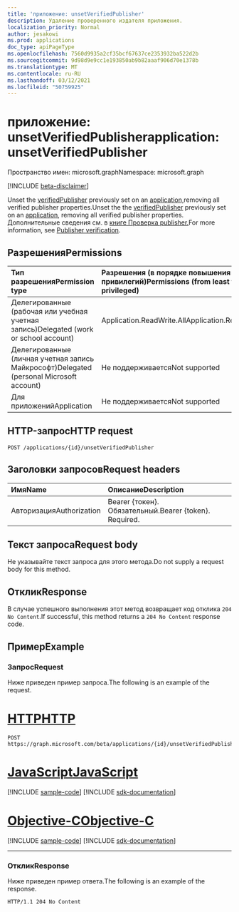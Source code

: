 ```yaml
---
title: 'приложение: unsetVerifiedPublisher'
description: Удаление проверенного издателя приложения.
localization_priority: Normal
author: jesakowi
ms.prod: applications
doc_type: apiPageType
ms.openlocfilehash: 7560d9935a2cf35bcf67637ce2353932ba522d2b
ms.sourcegitcommit: 9d98d9e9cc1e193850ab9b82aaaf906d70e1378b
ms.translationtype: MT
ms.contentlocale: ru-RU
ms.lasthandoff: 03/12/2021
ms.locfileid: "50759925"
---
```

# <a name="application-unsetverifiedpublisher"></a><span data-ttu-id="0e035-103">приложение: unsetVerifiedPublisher</span><span class="sxs-lookup"><span data-stu-id="0e035-103">application: unsetVerifiedPublisher</span></span>

<span data-ttu-id="0e035-104">Пространство имен: microsoft.graph</span><span class="sxs-lookup"><span data-stu-id="0e035-104">Namespace: microsoft.graph</span></span>

[!INCLUDE [beta-disclaimer](../../includes/beta-disclaimer.md)]

<span data-ttu-id="0e035-105">Unset the [verifiedPublisher](../resources/verifiedPublisher.md) previously set on an [application,](../resources/application.md)removing all verified publisher properties.</span><span class="sxs-lookup"><span data-stu-id="0e035-105">Unset the the [verifiedPublisher](../resources/verifiedPublisher.md) previously set on an [application](../resources/application.md), removing all verified publisher properties.</span></span> <span data-ttu-id="0e035-106">Дополнительные сведения см. в [книге Проверка publisher.](/azure/active-directory/develop/publisher-verification-overview)</span><span class="sxs-lookup"><span data-stu-id="0e035-106">For more information, see [Publisher verification](/azure/active-directory/develop/publisher-verification-overview).</span></span>

## <a name="permissions"></a><span data-ttu-id="0e035-107">Разрешения</span><span class="sxs-lookup"><span data-stu-id="0e035-107">Permissions</span></span>

|<span data-ttu-id="0e035-108">Тип разрешения</span><span class="sxs-lookup"><span data-stu-id="0e035-108">Permission type</span></span>      | <span data-ttu-id="0e035-109">Разрешения (в порядке повышения привилегий)</span><span class="sxs-lookup"><span data-stu-id="0e035-109">Permissions (from least to most privileged)</span></span>              |
|:--------------------|:---------------------------------------------------------|
|<span data-ttu-id="0e035-110">Делегированные (рабочая или учебная учетная запись)</span><span class="sxs-lookup"><span data-stu-id="0e035-110">Delegated (work or school account)</span></span> | <span data-ttu-id="0e035-111">Application.ReadWrite.All</span><span class="sxs-lookup"><span data-stu-id="0e035-111">Application.ReadWrite.All</span></span> |
|<span data-ttu-id="0e035-112">Делегированные (личная учетная запись Майкрософт)</span><span class="sxs-lookup"><span data-stu-id="0e035-112">Delegated (personal Microsoft account)</span></span> | <span data-ttu-id="0e035-113">Не поддерживается</span><span class="sxs-lookup"><span data-stu-id="0e035-113">Not supported</span></span> |
|<span data-ttu-id="0e035-114">Для приложений</span><span class="sxs-lookup"><span data-stu-id="0e035-114">Application</span></span> | <span data-ttu-id="0e035-115">Не поддерживается</span><span class="sxs-lookup"><span data-stu-id="0e035-115">Not supported</span></span> |

## <a name="http-request"></a><span data-ttu-id="0e035-116">HTTP-запрос</span><span class="sxs-lookup"><span data-stu-id="0e035-116">HTTP request</span></span>

<!-- { "blockType": "ignored" } -->

```http
POST /applications/{id}/unsetVerifiedPublisher
```

## <a name="request-headers"></a><span data-ttu-id="0e035-117">Заголовки запросов</span><span class="sxs-lookup"><span data-stu-id="0e035-117">Request headers</span></span>

| <span data-ttu-id="0e035-118">Имя</span><span class="sxs-lookup"><span data-stu-id="0e035-118">Name</span></span>           | <span data-ttu-id="0e035-119">Описание</span><span class="sxs-lookup"><span data-stu-id="0e035-119">Description</span></span>                |
|:---------------|:---------------------------|
| <span data-ttu-id="0e035-120">Авторизация</span><span class="sxs-lookup"><span data-stu-id="0e035-120">Authorization</span></span>  | <span data-ttu-id="0e035-p102">Bearer {токен}. Обязательный.</span><span class="sxs-lookup"><span data-stu-id="0e035-p102">Bearer {token}. Required.</span></span>  |

## <a name="request-body"></a><span data-ttu-id="0e035-123">Текст запроса</span><span class="sxs-lookup"><span data-stu-id="0e035-123">Request body</span></span>

<span data-ttu-id="0e035-124">Не указывайте текст запроса для этого метода.</span><span class="sxs-lookup"><span data-stu-id="0e035-124">Do not supply a request body for this method.</span></span>

## <a name="response"></a><span data-ttu-id="0e035-125">Отклик</span><span class="sxs-lookup"><span data-stu-id="0e035-125">Response</span></span>

<span data-ttu-id="0e035-126">В случае успешного выполнения этот метод возвращает код отклика `204 No Content`.</span><span class="sxs-lookup"><span data-stu-id="0e035-126">If successful, this method returns a `204 No Content` response code.</span></span>

## <a name="example"></a><span data-ttu-id="0e035-127">Пример</span><span class="sxs-lookup"><span data-stu-id="0e035-127">Example</span></span>

### <a name="request"></a><span data-ttu-id="0e035-128">Запрос</span><span class="sxs-lookup"><span data-stu-id="0e035-128">Request</span></span>

<span data-ttu-id="0e035-129">Ниже приведен пример запроса.</span><span class="sxs-lookup"><span data-stu-id="0e035-129">The following is an example of the request.</span></span>


# <a name="http"></a>[<span data-ttu-id="0e035-130">HTTP</span><span class="sxs-lookup"><span data-stu-id="0e035-130">HTTP</span></span>](#tab/http)
<!-- {
  "blockType": "request",
  "name": "application_unsetverifiedpublisher"
}-->

```http
POST https://graph.microsoft.com/beta/applications/{id}/unsetVerifiedPublisher
```
# <a name="javascript"></a>[<span data-ttu-id="0e035-131">JavaScript</span><span class="sxs-lookup"><span data-stu-id="0e035-131">JavaScript</span></span>](#tab/javascript)
[!INCLUDE [sample-code](../includes/snippets/javascript/application-unsetverifiedpublisher-javascript-snippets.md)]
[!INCLUDE [sdk-documentation](../includes/snippets/snippets-sdk-documentation-link.md)]

# <a name="objective-c"></a>[<span data-ttu-id="0e035-132">Objective-C</span><span class="sxs-lookup"><span data-stu-id="0e035-132">Objective-C</span></span>](#tab/objc)
[!INCLUDE [sample-code](../includes/snippets/objc/application-unsetverifiedpublisher-objc-snippets.md)]
[!INCLUDE [sdk-documentation](../includes/snippets/snippets-sdk-documentation-link.md)]

---


### <a name="response"></a><span data-ttu-id="0e035-133">Отклик</span><span class="sxs-lookup"><span data-stu-id="0e035-133">Response</span></span>

<span data-ttu-id="0e035-134">Ниже приведен пример ответа.</span><span class="sxs-lookup"><span data-stu-id="0e035-134">The following is an example of the response.</span></span>

<!-- {
  "blockType": "response",
  "truncated": true
} -->

```http
HTTP/1.1 204 No Content
```

<!-- uuid: b0ed721f-7e6a-446c-89bc-2d03e1744dfe
2020-09-09 21:26:11 UTC -->
<!-- {
  "type": "#page.annotation",
  "description": "application: unsetVerifiedPublisher",
  "keywords": "",
  "section": "documentation",
  "tocPath": "",
  "suppressions": []
}-->
